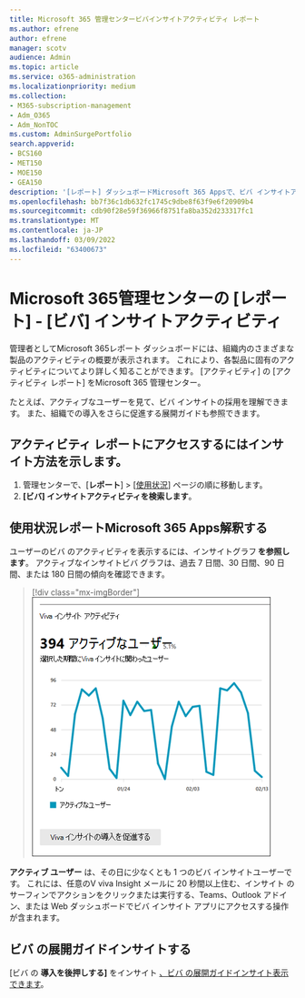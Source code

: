 ```yaml
---
title: Microsoft 365 管理センタービバインサイトアクティビティ レポート
ms.author: efrene
author: efrene
manager: scotv
audience: Admin
ms.topic: article
ms.service: o365-administration
ms.localizationpriority: medium
ms.collection:
- M365-subscription-management
- Adm_O365
- Adm_NonTOC
ms.custom: AdminSurgePortfolio
search.appverid:
- BCS160
- MET150
- MOE150
- GEA150
description: '[レポート] ダッシュボードMicrosoft 365 Appsで、ビバ インサイトアクティビティの利用状況レポートのMicrosoft 365を取得する方法についてMicrosoft 365 管理センター。'
ms.openlocfilehash: bb7f36c1db632fc1745c9dbe8f63f9e6f20909b4
ms.sourcegitcommit: cdb90f28e59f36966f8751fa8ba352d233317fc1
ms.translationtype: MT
ms.contentlocale: ja-JP
ms.lasthandoff: 03/09/2022
ms.locfileid: "63400673"
---
```

# <a name="microsoft-365-reports-in-the-admin-center---viva-insights-activity"></a>Microsoft 365管理センターの [レポート] - [ビバ] インサイトアクティビティ

管理者としてMicrosoft 365レポート ダッシュボードには、組織内のさまざまな製品のアクティビティの概要が表示されます。 これにより、各製品に固有のアクティビティについてより詳しく知ることができます。 [アクティビティ] の [アクティビティ レポート] をMicrosoft 365 管理センター。 

たとえば、アクティブなユーザーを見て、ビバ インサイトの採用を理解できます。 また、組織での導入をさらに促進する展開ガイドも参照できます。

## <a name="how-do-i-get-to-the-to-the-viva-insights-activity-report"></a>アクティビティ レポートにアクセスするにはインサイト方法を示します。

1. 管理センターで、[**レポート**] \> [<a href="https://go.microsoft.com/fwlink/p/?linkid=2074756" target="_blank">使用状況</a>] ページの順に移動します。 
2. **[ビバ] インサイトアクティビティを検索します**。

## <a name="interpret-the-microsoft-365-apps-usage-report"></a>使用状況レポートMicrosoft 365 Apps解釈する 

ユーザーのビバ のアクティビティを表示するには、インサイトグラフ **を参照します**。 アクティブなインサイトビバ グラフは、過去 7 日間、30 日間、90 日間、または 180 日間の傾向を確認できます。  

> [!div class="mx-imgBorder"]
> ![Microsoft 365 Appsビバ の使用状況レポートをインサイト。](../../media/viva-insights-chart.png)

**アクティブ ユーザー** は、その日に少なくとも 1 つのビバ インサイトユーザーです。 これには、任意のV viva Insight メールに 20 秒間以上住む、インサイト のサーフィンでアクションをクリックまたは実行する、Teams、Outlook アドイン、または Web ダッシュボードでビバ インサイト アプリにアクセスする操作が含まれます。 

## <a name="view-the-viva-insights-deployment-guide"></a>ビバ の展開ガイドインサイトする
[ビバ の **導入を後押しする]** をインサイト [、ビバ の展開ガイドインサイト表示できます](/viva/insights/personal/setup/deployment-guide)。


